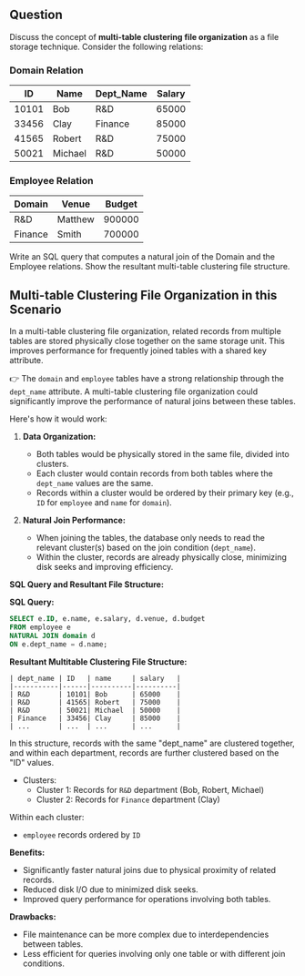 ## Question

Discuss the concept of **multi-table clustering file organization** as a file storage technique. Consider the following relations:

### Domain Relation

| ID    | Name   | Dept_Name | Salary |
|-------|--------|-----------|--------|
| 10101 | Bob    | R&D       | 65000  |
| 33456 | Clay   | Finance   | 85000  |
| 41565 | Robert | R&D       | 75000  |
| 50021 | Michael| R&D       | 50000  |

### Employee Relation

| Domain  | Venue   | Budget  |
|---------|---------|---------|
| R&D     | Matthew | 900000  |
| Finance | Smith   | 700000  |

Write an SQL query that computes a natural join of the Domain and the Employee relations. Show the resultant multi-table clustering file structure.

## Multi-table Clustering File Organization in this Scenario

In a multi-table clustering file organization, related records from multiple tables are stored physically close together on the same storage unit. This improves performance for frequently joined tables with a shared key attribute.

👉 The `domain` and `employee` tables have a strong relationship through the `dept_name` attribute. A multi-table clustering file organization could significantly improve the performance of natural joins between these tables.

Here's how it would work:

1. **Data Organization:**
    - Both tables would be physically stored in the same file, divided into clusters.
    - Each cluster would contain records from both tables where the `dept_name` values are the same.
    - Records within a cluster would be ordered by their primary key (e.g., `ID` for `employee` and `name` for `domain`).

2. **Natural Join Performance:**
    - When joining the tables, the database only needs to read the relevant cluster(s) based on the join condition (`dept_name`).
    - Within the cluster, records are already physically close, minimizing disk seeks and improving efficiency.

**SQL Query and Resultant File Structure:**

**SQL Query:**

```sql
SELECT e.ID, e.name, e.salary, d.venue, d.budget
FROM employee e
NATURAL JOIN domain d
ON e.dept_name = d.name;
```

**Resultant Multitable Clustering File Structure:**

```
| dept_name | ID   | name     | salary   |
|-----------|------|----------|----------|
| R&D       | 10101| Bob      | 65000    |
| R&D       | 41565| Robert   | 75000    |
| R&D       | 50021| Michael  | 50000    |
| Finance   | 33456| Clay     | 85000    |
| ...       | ...  | ...      | ...      |
```

In this structure, records with the same "dept_name" are clustered together, and within each department, records are further clustered based on the "ID" values. 

- Clusters:
    - Cluster 1: Records for `R&D` department (Bob, Robert, Michael)
    - Cluster 2: Records for `Finance` department (Clay)

Within each cluster:
- `employee` records ordered by `ID`

**Benefits:**

- Significantly faster natural joins due to physical proximity of related records.
- Reduced disk I/O due to minimized disk seeks.
- Improved query performance for operations involving both tables.

**Drawbacks:**

- File maintenance can be more complex due to interdependencies between tables.
- Less efficient for queries involving only one table or with different join conditions.